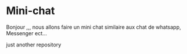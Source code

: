 # Mini-chat

Bonjour ,,, nous allons faire un mini chat similaire aux chat de whatsapp, Messenger ect... 


just another repository
